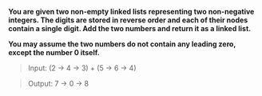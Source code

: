 **You are given two non-empty linked lists representing two non-negative integers. 
The digits are stored in reverse order and each of their nodes contain a single digit. 
Add the two numbers and return it as a linked list.**

**You may assume the two numbers do not contain any leading zero, except the number 0 itself.**

> Input: (2 -> 4 -> 3) + (5 -> 6 -> 4)

> Output: 7 -> 0 -> 8
